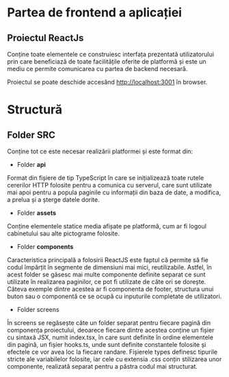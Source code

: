 # Partea de frontend a aplicației

## Proiectul ReactJs

Conține toate elementele ce construiesc interfața prezentată utilizatorului prin care beneficiază de toate facilitățile oferite de platformă și este un mediu ce permite comunicarea cu partea de backend necesară.

Proiectul se poate deschide accesând [http://localhost:3001](http://localhost:3001) în browser.

# Structură

## Folder **SRC**
 
 Conține tot ce este necesar realizării platformei și este format din:
 
 - Folder **api**
 
 Format din fișiere de tip TypeScript în care se inițializează toate rutele cererilor HTTP folosite pentru a comunica cu serverul, care sunt utilizate mai apoi pentru a popula paginile cu informații din baza de date, a modifica, a prelua și a șterge datele dorite.
 
 - Folder **assets**
 
 Conține elementele statice media afișate pe platformă, cum ar fi logoul cabinetului sau alte pictograme folosite.
 
 - Folder **components**
 
 Caracteristica principală a folosirii ReactJS este faptul că permite să fie codul împărțit în segmente de dimensiuni mai mici, reutilizabile. Astfel, în acest folder se găsesc mai multe componente definite separat ce sunt utilizate în realizarea paginilor, ce pot fi utilizate de câte ori se dorește. Câteva exemple dintre acestea ar fi componenta de footer, structura unui buton sau o componentă ce se ocupă cu inputurile completate de utilizatori.
 
 - Folder screens
 
 În screens se regăsește câte un folder separat pentru fiecare pagină din componența proiectului, deoarece fiecare dintre acestea conține un fișier cu sintaxă JSX, numit index.tsx, în care sunt definite în ordine elementele din pagină, un fișier hooks.ts, unde sunt definite constantele folosite și efectele ce vor avea loc la fiecare randare. Fișierele types definesc tipurile stricte ale variabilelor folosite, iar cele cu extensia .css conțin stilizarea unor componente, realizată separat pentru a păstra codul mai structurat.



